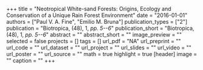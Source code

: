 +++
title = "Neotropical White-sand Forests: Origins, Ecology and Conservation of a Unique Rain Forest Environment"
date = "2016-01-01"
authors = ["Paul V. A. Fine", "Emilio M. Bruna"]
publication_types = ["2"]
publication = "Biotropica, (48), 1, _pp. 5--6_"
publication_short = "Biotropica, (48), 1, _pp. 5--6_"
abstract = ""
abstract_short = ""
image_preview = ""
selected = false
projects = []
tags = []
url_pdf = "NA"
url_preprint = ""
url_code = ""
url_dataset = ""
url_project = ""
url_slides = ""
url_video = ""
url_poster = ""
url_source = ""
math = true
highlight = true
[header]
image = ""
caption = ""
+++
